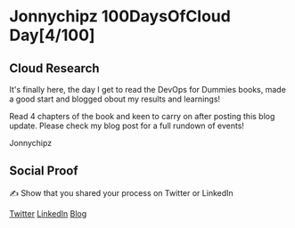 <!-- This is a template you can use for quick progress days. It removes a lot of the steps we encourage you to share in the longer template 000-DAY-ARTICLE-LONG-TEMPLATE.MD-->

# Jonnychipz 100DaysOfCloud Day[4/100]

## Cloud Research

It's finally here, the day I get to read the DevOps for Dummies books, made a good start and blogged obout my results and learnings!

Read 4 chapters of the book and keen to carry on after posting this blog update. Please check my blog post for a full rundown of events!

Jonnychipz

## Social Proof

✍️ Show that you shared your process on Twitter or LinkedIn

[Twitter](https://twitter.com/jonnychipz/status/1299437870042677248)
[LinkedIn](https://www.linkedin.com/posts/japlunn_4100-100daysofcloud-jonnychipz-day-activity-6705203556133150720-q5My)
[Blog](https://jonnychipz.com/2020/08/28/100daysofcloud-jonnychipz-day4-100-devops-day/)
